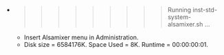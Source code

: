 * >>>>>>>>> Running inst-std-system-alsamixer.sh ...
  * Insert Alsamixer menu in Administration.
  * Disk size = 6584176K. Space Used = 8K. Runtime = 00:00:00:01.
